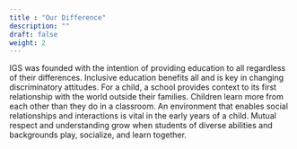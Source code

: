 ```yaml
---
title : "Our Difference"
description: ""
draft: false
weight: 2
---
```


IGS was founded with the intention of providing education to all regardless of their differences. Inclusive education benefits all and is key in changing discriminatory attitudes. For a child, a school provides context to its first relationship with the world outside their families. Children learn more from each other than they do in a classroom. An environment that enables social relationships and interactions is vital in the early years of a child. Mutual respect and understanding grow when students of diverse abilities and backgrounds play, socialize, and learn together.
